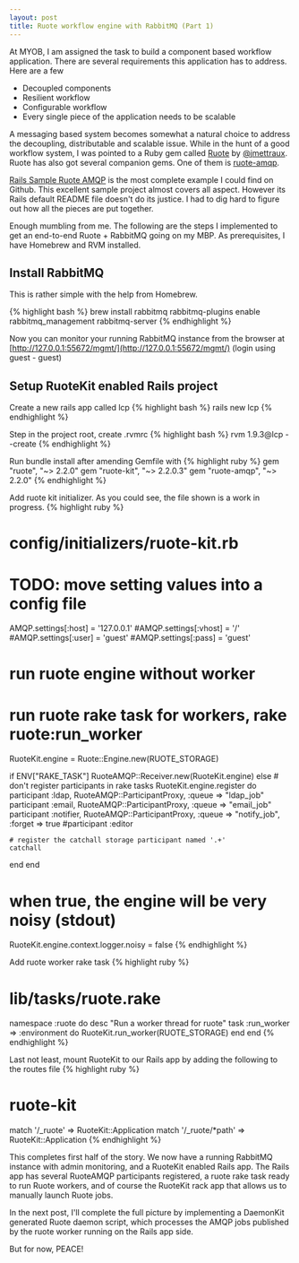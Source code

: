 ```yaml
---
layout: post
title: Ruote workflow engine with RabbitMQ (Part 1)
---
```

At MYOB, I am assigned the task to build a component based workflow application. There are several requirements this application has to address. Here are a few

* Decoupled components
* Resilient workflow
* Configurable workflow
* Every single piece of the application needs to be scalable

A messaging based system becomes somewhat a natural choice to address the decoupling, distributable and scalable issue. While in the hunt of a good workflow system, I was pointed to a Ruby gem called [Ruote](http://ruote.rubyforge.org/) by [@jmettraux](https://twitter.com/jmettraux). Ruote has also got several companion gems. One of them is [ruote-amqp](https://github.com/kennethkalmer/ruote-amqp).

[Rails Sample Ruote AMQP](https://github.com/hallelujah/rails-sample-ruote-amqp) is the most complete example I could find on Github. This excellent sample project almost covers all aspect. However its Rails default README file doesn't do its justice. I had to dig hard to figure out how all the pieces are put together.

Enough mumbling from me. The following are the steps I implemented to get an end-to-end Ruote + RabbitMQ going on my MBP. As prerequisites, I have Homebrew and RVM installed.

## Install RabbitMQ

This is rather simple with the help from Homebrew.

{% highlight bash %}
brew install rabbitmq
rabbitmq-plugins enable rabbitmq_management
rabbitmq-server
{% endhighlight %}

Now you can monitor your running RabbitMQ instance from the browser at [http://127.0.0.1:55672/mgmt/](http://127.0.0.1:55672/mgmt/) (login using guest - guest)

## Setup RuoteKit enabled Rails project

Create a new rails app called lcp
{% highlight bash %}
rails new lcp
{% endhighlight %}

Step in the project root, create .rvmrc
{% highlight bash %}
rvm 1.9.3@lcp --create
{% endhighlight %}

Run bundle install after amending Gemfile with
{% highlight ruby %}
gem "ruote", "~> 2.2.0"
gem "ruote-kit", "~> 2.2.0.3"
gem "ruote-amqp", "~> 2.2.0"
{% endhighlight %}

Add ruote kit initializer. As you could see, the file shown is a work in progress.
{% highlight ruby %}
# config/initializers/ruote-kit.rb

# TODO: move setting values into a config file
AMQP.settings[:host] = '127.0.0.1'
#AMQP.settings[:vhost] = '/'
#AMQP.settings[:user] = 'guest'
#AMQP.settings[:pass] = 'guest'

# run ruote engine without worker
# run ruote rake task for workers, rake ruote:run_worker
RuoteKit.engine = Ruote::Engine.new(RUOTE_STORAGE)

if ENV["RAKE_TASK"]
  RuoteAMQP::Receiver.new(RuoteKit.engine)
else # don't register participants in rake tasks
  RuoteKit.engine.register do
    participant :ldap, RuoteAMQP::ParticipantProxy, :queue => "ldap_job"
    participant :email, RuoteAMQP::ParticipantProxy, :queue => "email_job"
    participant :notifier, RuoteAMQP::ParticipantProxy, :queue => "notify_job", :forget => true
    #participant :editor

    # register the catchall storage participant named '.+'
    catchall
  end
end

# when true, the engine will be very noisy (stdout)
RuoteKit.engine.context.logger.noisy = false
{% endhighlight %}

Add ruote worker rake task
{% highlight ruby %}
# lib/tasks/ruote.rake

namespace :ruote do
  desc "Run a worker thread for ruote"
  task :run_worker => :environment do
    RuoteKit.run_worker(RUOTE_STORAGE)
  end
end
{% endhighlight %}

Last not least, mount RuoteKit to our Rails app by adding the following to the routes file
{% highlight ruby %}
# ruote-kit
match '/_ruote' => RuoteKit::Application
match '/_ruote/*path' => RuoteKit::Application
{% endhighlight %}

This completes first half of the story. We now have a running RabbitMQ instance with admin monitoring, and a RuoteKit enabled Rails app. The Rails app has several RuoteAMQP participants registered, a ruote rake task ready to run Ruote workers, and of course the RuoteKit rack app that allows us to manually launch Ruote jobs.

In the next post, I'll complete the full picture by implementing a DaemonKit generated Ruote daemon script, which processes the AMQP jobs published by the ruote worker running on the Rails app side.

But for now, PEACE!